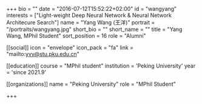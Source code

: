 +++
bio = ""
date = "2016-07-12T15:52:22+02:00"
id = "wangyang"
interests = ["Light-weight Deep Neural Network & Neural Network Architecure Search"]
name = "Yang Wang (王洋)"
portrait = "/portraits/wangyang.jpg"
short_bio = ""
short_name = ""
title = "Yang Wang, MPhil Student"
sort_position = 16
role = "Alumni"

[[social]]
    icon = "envelope"
    icon_pack = "fa"
    link = "mailto:yvv@stu.pku.edu.cn"

[[education]]
    course = "MPhil student"
    institution = 'Peking University'
    year = 'since 2021.9'

[[organizations]]
    name = "Peking University"
    role = "MPhil Student"

+++

